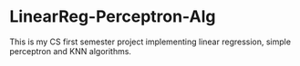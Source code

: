 # LinearReg-Perceptron-Alg
This is my CS first semester project implementing linear regression, simple perceptron and KNN algorithms.

